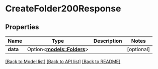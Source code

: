 # CreateFolder200Response

## Properties

Name | Type | Description | Notes
------------ | ------------- | ------------- | -------------
**data** | Option<[**models::Folders**](Folders.md)> |  | [optional]

[[Back to Model list]](../README.md#documentation-for-models) [[Back to API list]](../README.md#documentation-for-api-endpoints) [[Back to README]](../README.md)


